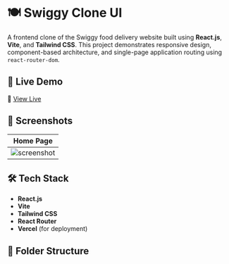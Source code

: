 # 🍽️ Swiggy Clone UI

A frontend clone of the Swiggy food delivery website built using **React.js**, **Vite**, and **Tailwind CSS**. This project demonstrates responsive design, component-based architecture, and single-page application routing using `react-router-dom`.

## 🚀 Live Demo

🔗 [View Live](https://swiggy-clone-ui-ten.vercel.app/)

## 📸 Screenshots

| Home Page |
|-----------|
| ![screenshot](public/screenshot.png) | *(You can add your own)*

## 🛠️ Tech Stack

- **React.js**
- **Vite**
- **Tailwind CSS**
- **React Router**
- **Vercel** (for deployment)

## 📁 Folder Structure

